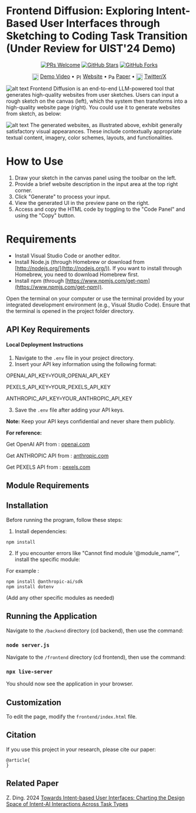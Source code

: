 # Frontend Diffusion: Exploring Intent-Based User Interfaces through Sketching to Coding Task Transition (Under Review for UIST'24 Demo)

<p align="center">
  <a href="https://github.com/Carolzhangzz/frontendiffusion/pulls"><img src="https://img.shields.io/badge/PRs-welcome-brightgreen.svg" alt="PRs Welcome"></a>
  <a href="https://github.com/Carolzhangzz/FD/stargazers"><img src="https://img.shields.io/github/stars/Carolzhangzz/frontendiffusion" alt="GitHub Stars"></a>
  <a href="https://github.com/Carolzhangzz/FD/fork"><img src="https://img.shields.io/github/forks/Carolzhangzz/frontendiffusion" alt="GitHub Forks"></a>
</p>


<p align="center">
   <img src="https://img.icons8.com/?size=100&id=114331&format=png&color=000000" alt="Video" width="18" height="18" style="vertical-align: middle;"/> <a href="">Demo Video</a> •  
    <img src="https://img.icons8.com/color/48/000000/internet.png" alt="Platform" width="15" height="15" style="vertical-align: middle;"/> <a href="">Website</a> • 
    <img src="https://img.icons8.com/?size=100&id=qGwgMt9xZDy5&format=png&color=000000" alt="Paper" width="17" height="17" style="vertical-align: middle;"/> <a href="">Paper</a> •  
    <img src="https://img.icons8.com/?size=100&id=13963&format=png&color=000000" alt="Twitter" width="18" height="18" style="vertical-align: middle;"/> <a href="https://twitter.com/Carol_Zhang1027">Twitter/X</a> 
</p>

![alt text](./Images/Interface.png)
Frontend Diffusion is an end-to-end LLM-powered tool that generates high-quality websites from user sketches. Users can input a rough sketch on the canvas (left), which the system then transforms into a high-quality website page (right). You could use it to generate websites from sketch, as below:

![alt text](./Images/Examples2.png)
The generated websites, as illustrated above, exhibit generally satisfactory visual appearances. These include contextually appropriate textual content, imagery, color schemes, layouts, and functionalities.

# How to Use 

1. Draw your sketch in the canvas panel using the toolbar on the left.
2. Provide a brief website description in the input area at the top right corner.
3. Click "Generate" to process your input.
4. View the generated UI in the preview pane on the right.
5. Access and copy the HTML code by toggling to the "Code Panel" and using the "Copy" button.

# Requirements

- Install Visual Studio Code or another editor.
- Install Node.js (through Homebrew or download from [http://nodejs.org/](http://nodejs.org/)). If you want to install through Homebrew, you need to download Homebrew first.
- Install npm (through [https://www.npmjs.com/get-npm](https://www.npmjs.com/get-npm)).

Open the terminal on your computer or use the terminal provided by your integrated development environment (e.g., Visual Studio Code). 
Ensure that the terminal is opened in the project folder directory.

## API Key Requirements

#### Local Deployment Instructions

1. Navigate to the `.env` file in your project directory. 
2. Insert your API key information using the following format:

OPENAI_API_KEY=YOUR_OPENAI_API_KEY

PEXELS_API_KEY=YOUR_PEXELS_API_KEY

ANTHROPIC_API_KEY=YOUR_ANTHROPIC_API_KEY

3. Save the `.env` file after adding your API keys.

**Note:** Keep your API keys confidential and never share them publicly.

**For reference:**

Get OpenAI API from : [openai.com](https://platform.openai.com/api-keys)

Get ANTHROPIC API from : [anthropic.com](https://console.anthropic.com/settings/keys)

Get PEXELS API from : [pexels.com](https://help.pexels.com/hc/en-us/articles/900004904026-How-do-I-get-an-API-key)

## Module Requirements

## Installation

Before running the program, follow these steps: 

1. Install dependencies:

 `npm install` 

2. If you encounter errors like "Cannot find module '@module_name'", install the specific module:

For example :  

```
npm install @anthropic-ai/sdk
npm install dotenv
```

(Add any other specific modules as needed)

## Running the Application

Navigate to the `/backend` directory (cd backend), then use the command: 

### `node server.js`

Navigate to the `/frontend` directory (cd frontend), then use the command: 

### `npx live-server`

You should now see the application in your browser.

## Customization 

To edit the page, modify the `frontend/index.html` file.

## Citation

If you use this project in your research, please cite our paper:

```
@article{
}
```

## Related Paper

Z. Ding. 2024 [Towards Intent-based User Interfaces: Charting the Design Space of Intent-AI Interactions Across Task Types](https://arxiv.org/pdf/2404.18196)

